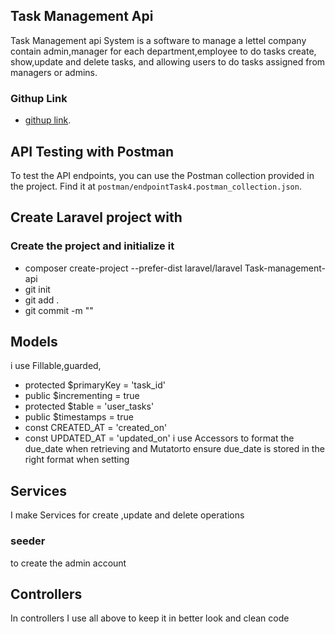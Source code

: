 ## Task Management Api

 Task Management api System is a software to manage a lettel company contain admin,manager for each department,employee to do tasks  create, show,update and delete tasks, and allowing users to do tasks assigned from managers or admins.

### Githup Link

- [githup link](https://github.com/Ali-Darwesh/task-management-api).
## API Testing with Postman
To test the API endpoints, you can use the Postman collection provided in the project. Find it at `postman/endpointTask4.postman_collection.json`.

## Create Laravel project with 
### Create the project and initialize it
- composer create-project --prefer-dist laravel/laravel Task-management-api
- git init
- git add .
- git commit -m ""

## Models
i use Fillable,guarded,
-    protected $primaryKey = 'task_id'
-    public $incrementing = true
-    protected $table = 'user_tasks'
-    public $timestamps = true
-   const CREATED_AT = 'created_on'
-   const UPDATED_AT = 'updated_on'
i use Accessors to format the due_date when retrieving
and Mutatorto ensure due_date is stored in the right format when setting

## Services
I make Services for create ,update and delete operations

### seeder
to create the admin account
## Controllers
In controllers I use all above to keep it in better look and clean code



